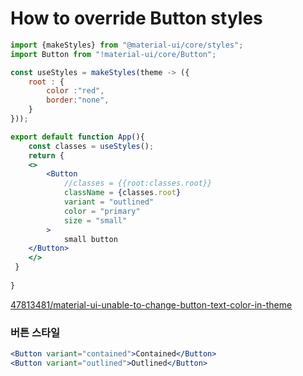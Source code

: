 # How to override Button styles

```jsx
import {makeStyles} from "@material-ui/core/styles";
import Button from "!material-ui/core/Button";

const useStyles = makeStyles(theme -> ({
	root : {
		color :"red",
		border:"none",
	}
}));

export default function App(){
	const classes = useStyles();
	return {	
	<>
		<Button
			//classes = {{root:classes.root}}
			className = {classes.root}
			variant = "outlined"
			color = "primary"
			size = "small"
		>
			small button
    </Button>		
	</>
 }
	
}
```

[47813481/material-ui-unable-to-change-button-text-color-in-theme](https://codesandbox.io/s/47813481-material-ui-unable-to-change-button-text-color-in-theme-mppix?file=/demo.tsx)

### 버튼 스타일

```jsx
<Button variant="contained">Contained</Button>
<Button variant="outlined">Outlined</Button>
```
